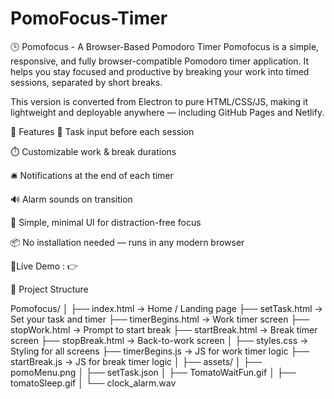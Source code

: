 # PomoFocus-Timer

🕒 Pomofocus - A Browser-Based Pomodoro Timer
Pomofocus is a simple, responsive, and fully browser-compatible Pomodoro timer application. It helps you stay focused and productive by breaking your work into timed sessions, separated by short breaks.

This version is converted from Electron to pure HTML/CSS/JS, making it lightweight and deployable anywhere — including GitHub Pages and Netlify.

🚀 Features
🧠 Task input before each session

⏱️ Customizable work & break durations

🛎️ Notifications at the end of each timer

🔊 Alarm sounds on transition

🧘 Simple, minimal UI for distraction-free focus

📦 No installation needed — runs in any modern browser

🔗Live Demo : 👉 

📁 Project Structure

Pomofocus/
│
├── index.html             → Home / Landing page
├── setTask.html           → Set your task and timer
├── timerBegins.html       → Work timer screen
├── stopWork.html          → Prompt to start break
├── startBreak.html        → Break timer screen
├── stopBreak.html         → Back-to-work screen
│
├── styles.css             → Styling for all screens
├── timerBegins.js         → JS for work timer logic
├── startBreak.js          → JS for break timer logic
│
├── assets/
│   ├── pomoMenu.png
│   ├── setTask.json
│   ├── TomatoWaitFun.gif
│   ├── tomatoSleep.gif
│   └── clock_alarm.wav
